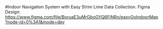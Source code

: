 ﻿#Indoor Navigation System with Easy Strim Lime Data Collection.
 Figma Design: https://www.figma.com/file/BoruaE3uMrGboGYQ6FjNRn/easyGoIndoorMap?node-id=0%3A1&mode=dev
